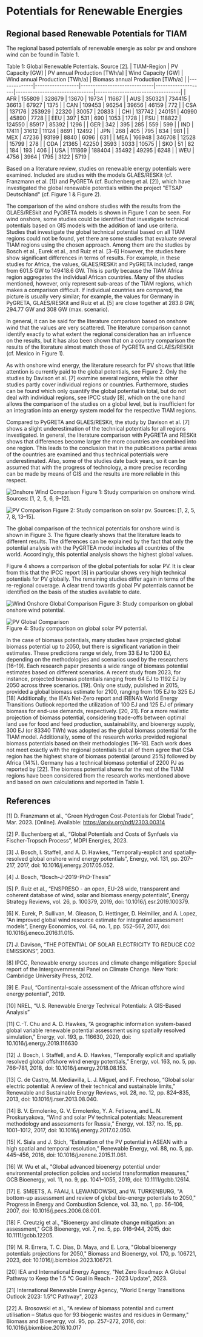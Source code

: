 # Potentials for Renewable Energies

## Regional based Renewable Potentials for TIAM

The regional based potentials of renewable energie as solar pv and onshore wind can be found in Table 1.

Table 1: Global Renewable Potentials. Source [2].
| TIAM-Region  | PV Capacity [GW] | PV annual Production [TWh/a] | Wind Capacity [GW] | Wind annual Production [TWh/a] | Biomass annual Production [TWh/a] |
|--------------|------------------|------------------------------|--------------------|--------------------------------|-----------------------------------|
| AFR          | 155809           | 328679                       | 13670              | 19734                          | 11667                             |
| AUS          | 350321           | 734415                       | 36613              | 67927                          | 1375                              |
| CAN          | 109453           | 96254                        | 39656              | 46159                          | 772                               |
| CSA          | 137176           | 253929                       | 22320              | 30057                          | 20833                             |
| CHI          | 137742           | 240151                       | 40990              | 45890                          | 7728                              |
| EEU          | 397              | 531                          | 690                | 1053                           | 1728                              |
| FSU          | 118822           | 124550                       | 85917              | 85392                          | 1296                              |
| GER          | 342              | 395                          | 285                | 559                            | 599                               |
| IND          | 17411            | 31612                        | 11124              | 8691                           | 12492                             |
| JPN          | 268              | 405                          | 795                | 834                            | 981                               |
| MEX          | 47236            | 93199                        | 8840               | 6096                           | 631                               |
| MEA          | 166948           | 346708                       | 12528              | 15799                          | 278                               |
| ODA          | 21365            | 42250                        | 3593               | 3033                           | 10575                             |
| SKO          | 51               | 82                           | 184                | 193                            | 406                               |
| USA          | 111869           | 188404                       | 35492              | 49295                          | 6248                              |
| WEU          | 4756             | 3964                         | 1795               | 3122                           | 5719                              |


Based on a literature review, studies on renewable energy potentials were examined. Included are studies with the models GLAES/RESKit (cf. Franzmann et al. [1]) and PyGRETA (cf. Buchenberg et al. [2]), which have investigated the global renewable potentials within the project "ETSAP Deutschland" (cf. Figure 1 & Figure 2).

The comparison of the wind onshore studies with the results from the GLAES/RESkit and PyGRETA models is shown in Figure 1 can be seen. For wind onshore, some studies could be identified that investigate technical potentials based on GIS models with the addition of land use criteria. Studies that investigate the global technical potential based on all TIAM regions could not be found, yet there are some studies that evaluate several TIAM regions using the chosen approach. Among them are the studies by Bosch et al., Eurek et al., and Ruiz et al. [3–6] However, the studies here show significant differences in terms of results. For example, in these studies for Africa, the values, GLAES/RESKit and PyGRETA included, range from 601.5 GW to 149418.6 GW. This is partly because the TIAM Africa region aggregates the individual African countries. Many of the studies mentioned, however, only represent sub-areas of the TIAM regions, which makes a comparison difficult. If individual countries are compared, the picture is usually very similar; for example, the values for Germany in PyGRETA, GLAES/RESKit and Ruiz et al. [5] are close together at 283.8 GW, 294.77 GW and 308 GW (max. scenario). 

In general, it can be said for the literature comparison based on onshore wind that the values are very scattered. The literature comparison cannot identify exactly to what extent the regional consideration has an influence on the results, but it has also been shown that on a country comparison the results of the literature almost match those of PyGRETA and GLAES/RESKit (cf. Mexico in Figure 1).

As with onshore wind energy, the literature research for PV shows that little attention is currently paid to the global potentials, see Figure 2. Only the studies by Davison et al. [7] examine several regions, while the other studies partly cover individual regions or countries. Furthermore, studies can be found which only quantify the global potential in total, but do not deal with individual regions, see IPCC study [8], which on the one hand allows the comparison of the studies on a global level, but is insufficient for an integration into an energy system model for the respective TIAM regions. 

Compared to PyGRETA and GLAES/RESKit, the study by Davison et al. [7] shows a slight underestimation of the technical potentials for all regions investigated. In general, the literature comparison with PyGRETA and RESKit shows that differences become larger the more countries are combined into one region. This leads to the conclusion that in the publications partial areas of the countries are examined and thus technical potentials were underestimated. Also, some of the studies date back years, so it can be assumed that with the progress of technology, a more precise recording can be made by means of GIS and the results are more reliable in this respect.  

![Onshore Wind Comparison](./figs/onshore-wind-comparison.png) 
Figure 1: Study comparision on onshore wind. Sources: [1, 2, 5, 6, 9–12].

![PV Comparison](./figs/pv-comparison.png) 
Figure 2: Study comparison on solar pv. Sources: [1, 2, 5, 7, 8, 13–15].

The global comparison of the technical potentials for onshore wind is shown in Figure 3. The figure clearly shows that the literature leads to different results. The differences can be explained by the fact that only the potential analysis with the PyGRTEA model includes all countries of the world. Accordingly, this potential analysis shows the highest global values.  

Figure 4 shows a comparison of the global potentials for solar PV. It is clear from this that the IPCC report [8] in particular shows very high technical potentials for PV globally. The remaining studies differ again in terms of the re-regional coverage. A clear trend towards global PV potentials cannot be identified on the basis of the studies available to date.

![Wind Onshore Global Comparison](./figs/onshore-wind-global.png) 
Figure 3: Study comparison on global onshore wind potential.

![PV Global Comparison](./figs/pv-global.png)  
Figure 4: Study comparison on global solar PV potential.


In the case of biomass potentials, many studies have projected global biomass potential up to 2050, but there is significant variation in their estimates. These predictions range widely, from 33 EJ to 1200 EJ, depending on the methodologies and scenarios used by the researchers [16–19]. Each research paper presents a wide range of biomass potential estimates based on different scenarios. A recent study from 2023, for instance, projected biomass potentials ranging from 64 EJ to 1192 EJ by 2050 across three scenarios.  [19]. Only one study, published in 2015, provided a global biomass estimate for 2100, ranging from 105 EJ to 325 EJ [18] Additionally, the IEA’s Net-Zero report and IRENA’s World Energy Transitions Outlook reported the utilization of 100 EJ and 125 EJ of primary biomass for end-use demands, respectively. [20, 21]. 
For a more realistic projection of biomass potential, considering trade-offs between optimal land use for food and feed production, sustainability, and bioenergy supply, 300 EJ (or 83340 TWh) was adopted as the global biomass potential for the TIAM model.  Additionally, some of the research works provided regional biomass potentials based on their methodologies [16–18]. Each work does not meet exactly with the regional potentials but all of them agree that CSA region has the highest share of biomass potential (around 25%) followed by Africa (14%).  Germany has a technical biomass potential of 2200 PJ as reported by [22]. The biomass potential shares for the rest of the TIAM regions have been considered from the research works mentioned above and based on own calculations and reported in Table 1. 

## References
[1]	D. Franzmann et al., “Green Hydrogen Cost-Potentials for Global Trade”, Mar. 2023. [Online]. Available: https://arxiv.org/pdf/2303.00314

[2]	P. Buchenberg et al., “Global Potentials and Costs of Synfuels via Fischer-Tropsch Process”, MDPI Energies, 2023.

[3]	J. Bosch, I. Staffell, and A. D. Hawkes, “Temporally-explicit and spatially-resolved global onshore wind energy potentials”, Energy, vol. 131, pp. 207–217, 2017, doi: 10.1016/j.energy.2017.05.052.

[4]	J. Bosch, “Bosch-J-2019-PhD-Thesis”

[5]	P. Ruiz et al., “ENSPRESO - an open, EU-28 wide, transparent and coherent database of wind, solar and biomass energy potentials”, Energy Strategy Reviews, vol. 26, p. 100379, 2019, doi: 10.1016/j.esr.2019.100379.

[6]	K. Eurek, P. Sullivan, M. Gleason, D. Hettinger, D. Heimiller, and A. Lopez, “An improved global wind resource estimate for integrated assessment models”, Energy Economics, vol. 64, no. 1, pp. 552–567, 2017, doi: 10.1016/j.eneco.2016.11.015.

[7]	J. Davison, “THE POTENTIAL OF SOLAR ELECTRICITY TO REDUCE CO2 EMISSIONS”, 2003.

[8]	IPCC, Renewable energy sources and climate change mitigation: Special report of the Intergovernmental Panel on Climate Change. New York: Cambridge University Press, 2012.

[9]	E. Paul, “Continental-scale assessment of the African offshore wind energy potential”, 2019.

[10]	NREL, “U.S. Renewable Energy Technical Potentials: A GIS-Based Analysis”

[11]	C.-T. Chu and A. D. Hawkes, “A geographic information system-based global variable renewable potential assessment using spatially resolved simulation,” Energy, vol. 193, p. 116630, 2020, doi: 10.1016/j.energy.2019.116630

[12]	J. Bosch, I. Staffell, and A. D. Hawkes, “Temporally explicit and spatially resolved global offshore wind energy potentials,” Energy, vol. 163, no. 5, pp. 766–781, 2018, doi: 10.1016/j.energy.2018.08.153.

[13]	C. de Castro, M. Mediavilla, L. J. Miguel, and F. Frechoso, “Global solar electric potential: A review of their technical and sustainable limits,” Renewable and Sustainable Energy Reviews, vol. 28, no. 12, pp. 824–835, 2013, doi: 10.1016/j.rser.2013.08.040.

[14]	B. V. Ermolenko, G. V. Ermolenko, Y. A. Fetisova, and L. N. Proskuryakova, “Wind and solar PV technical potentials: Measurement methodology and assessments for Russia,” Energy, vol. 137, no. 15, pp. 1001–1012, 2017, doi: 10.1016/j.energy.2017.02.050.

[15]	K. Siala and J. Stich, “Estimation of the PV potential in ASEAN with a high spatial and temporal resolution,” Renewable Energy, vol. 88, no. 5, pp. 445–456, 2016, doi: 10.1016/j.renene.2015.11.061.

[16]	W. Wu et al., "Global advanced bioenergy potential under environmental protection policies and societal transformation measures," GCB Bioenergy, vol. 11, no. 9, pp. 1041–1055, 2019, doi: 10.1111/gcbb.12614.

[17]	E. SMEETS, A. FAAIJ, I. LEWANDOWSKI, and W. TURKENBURG, "A bottom-up assessment and review of global bio-energy potentials to 2050," Progress in Energy and Combustion Science, vol. 33, no. 1, pp. 56–106, 2007, doi: 10.1016/j.pecs.2006.08.001.

[18]	F. Creutzig et al., "Bioenergy and climate change mitigation: an assessment," GCB Bioenergy, vol. 7, no. 5, pp. 916–944, 2015, doi: 10.1111/gcbb.12205.

[19]	M. R. Errera, T. C. Dias, D. Maya, and E. Lora, "Global bioenergy potentials projections for 2050," Biomass and Bioenergy, vol. 170, p. 106721, 2023, doi: 10.1016/j.biombioe.2023.106721.

[20]	IEA and International Energy Agency, "Net Zero Roadmap: A Global Pathway to Keep the 1.5 °C Goal in Reach - 2023 Update", 2023.

[21]	International Renewable Energy Agency, "World Energy Transitions Outlook 2023: 1.5°C Pathway", 2023

[22]	A. Brosowski et al., "A review of biomass potential and current utilisation – Status quo for 93 biogenic wastes and residues in Germany," Biomass and Bioenergy, vol. 95, pp. 257–272, 2016, doi: 10.1016/j.biombioe.2016.10.017
